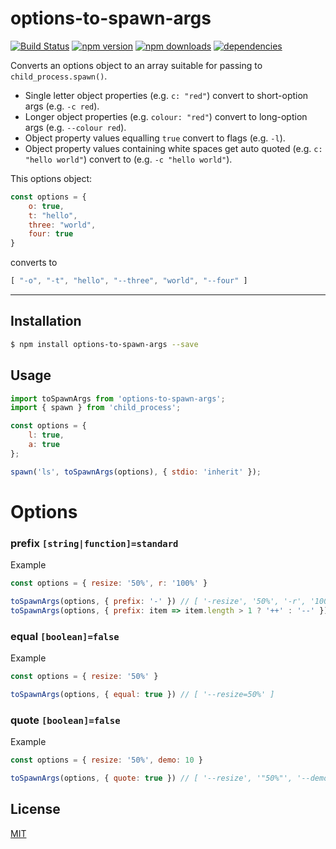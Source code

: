 # options-to-spawn-args

[![Build Status](https://travis-ci.org/milewski/options-to-spawn-args.svg?branch=master)](https://travis-ci.org/milewski/options-to-spawn-args)
[![npm version](https://badge.fury.io/js/options-to-spawn-args.svg)](https://badge.fury.io/js/options-to-spawn-args)
[![npm downloads](https://img.shields.io/npm/dm/options-to-spawn-args.svg)](https://www.npmjs.com/package/options-to-spawn-args)
[![dependencies](https://david-dm.org/milewski/options-to-spawn-args.svg)](https://www.npmjs.com/package/options-to-spawn-args)

Converts an options object to an array suitable for passing to `child_process.spawn()`.

- Single letter object properties (e.g. `c: "red"`) convert to short-option args (e.g. `-c red`).
- Longer object properties (e.g. `colour: "red"`) convert to long-option args (e.g. `--colour red`).
- Object property values equalling `true` convert to flags (e.g. `-l`).
- Object property values containing white spaces get auto quoted (e.g. `c: "hello world"`) convert to (e.g. `-c "hello world"`).

This options object:
```js
const options = {
    o: true,
    t: "hello",
    three: "world",
    four: true
}
```
converts to
```js
[ "-o", "-t", "hello", "--three", "world", "--four" ]
```
****
## Installation

```bash
$ npm install options-to-spawn-args --save
```

## Usage

```js
import toSpawnArgs from 'options-to-spawn-args';
import { spawn } from 'child_process';

const options = {
    l: true,
    a: true
};

spawn('ls', toSpawnArgs(options), { stdio: 'inherit' });
```

# Options

### prefix `[string|function]=standard`

Example

```js
const options = { resize: '50%', r: '100%' }

toSpawnArgs(options, { prefix: '-' }) // [ '-resize', '50%', '-r', '100%' ]
toSpawnArgs(options, { prefix: item => item.length > 1 ? '++' : '--' }) // [ '++resize', '50%', '--r', '100%' ]
```

### equal `[boolean]=false`

Example

```js
const options = { resize: '50%' }

toSpawnArgs(options, { equal: true }) // [ '--resize=50%' ]
```

### quote `[boolean]=false`

Example

```js
const options = { resize: '50%', demo: 10 }

toSpawnArgs(options, { quote: true }) // [ '--resize', '"50%"', '--demo', '"10"' ]
```

## License 

[MIT](LICENSE)
